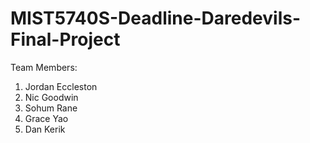 # MIST5740S-Deadline-Daredevils-Final-Project

Team Members:
1. Jordan Eccleston 
2. Nic Goodwin 
3. Sohum Rane 
4. Grace Yao
5. Dan Kerik 
